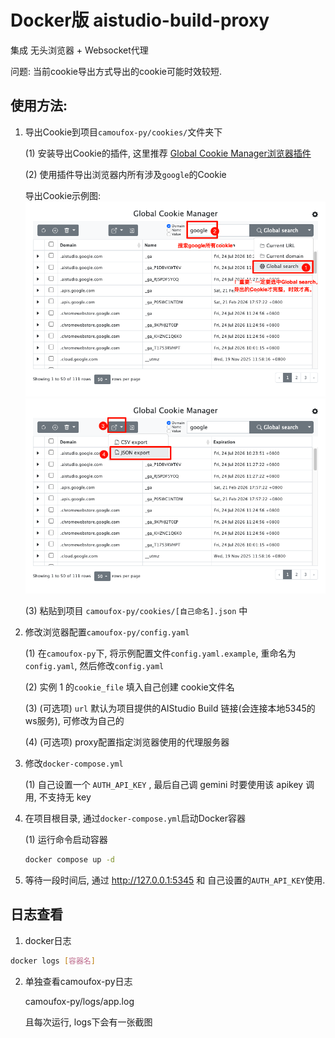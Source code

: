 # Docker版 aistudio-build-proxy
集成 无头浏览器 + Websocket代理

问题: 当前cookie导出方式导出的cookie可能时效较短.

## 使用方法:
1. 导出Cookie到项目`camoufox-py/cookies/`文件夹下

    (1) 安装导出Cookie的插件, 这里推荐 [Global Cookie Manager浏览器插件](https://chromewebstore.google.com/detail/global-cookie-manager/bgffajlinmbdcileomeilpihjdgjiphb)

    (2) 使用插件导出浏览器内所有涉及`google`的Cookie

    导出Cookie示例图:
    ![Global Cookie Manager](/img/Global_Cookie_Manager.png)
    ![Global Cookie Manager2](/img/Global_Cookie_Manager2.png)
    
    (3) 粘贴到项目 `camoufox-py/cookies/[自己命名].json` 中

2. 修改浏览器配置`camoufox-py/config.yaml`

    (1) 在`camoufox-py`下, 将示例配置文件`config.yaml.example`, 重命名为 `config.yaml`, 然后修改`config.yaml`

    (2) 实例 1 的`cookie_file` 填入自己创建 cookie文件名

    (3) (可选项) `url` 默认为项目提供的AIStudio Build 链接(会连接本地5345的ws服务), 可修改为自己的

    (4) (可选项) proxy配置指定浏览器使用的代理服务器

3. 修改`docker-compose.yml`
    
    (1) 自己设置一个 `AUTH_API_KEY` , 最后自己调 gemini 时要使用该 apikey 调用, 不支持无 key
4. 在项目根目录, 通过`docker-compose.yml`启动Docker容器

    (1) 运行命令启动容器
    ```bash
    docker compose up -d
    ```

5. 等待一段时间后, 通过 http://127.0.0.1:5345 和 自己设置的`AUTH_API_KEY`使用.

## 日志查看
1. docker日志
```bash
docker logs [容器名]
```
2. 单独查看camoufox-py日志

    camoufox-py/logs/app.log

    且每次运行, logs下会有一张截图

